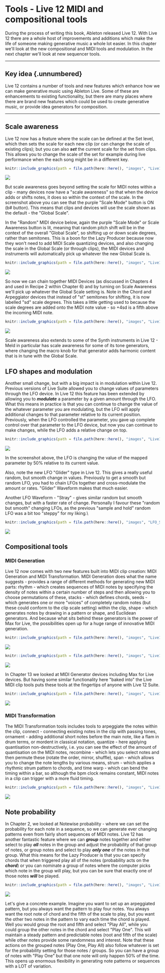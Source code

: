 # Tools - Live 12 MIDI and compositional tools

During the process of writing this book, Ableton released Live 12. With Live 12 there are a whole host of improvements and additions which make the life of someone making generative music a whole lot easier. In this chapter we'll look at the new compositional and MIDI tools and modulation. In the next chapter we'll look at new sequencer tools.

------------------------------------------------------------------------

## Key idea {.unnumbered}

Live 12 contains a number of tools and new features which enhance how we can make generative music using Ableton Live. Some of these are enhancements to existing functionality, but there are many places where there are brand new features which could be used to create generative music, or provide idea generators for composition.

------------------------------------------------------------------------

## Scale awareness

Live 12 now has a feature where the scale can be defined at the Set level, which then sets the scale for each new clip (or can change the scale of existing clips); but you can also ***set*** the current scale for the set from clips. This allows you to change the scale of the set for example during live performance when the each song might be in a different key.


```r
knitr::include_graphics(path = file.path(here::here(), "images", "Live12_Scale.png"))
```

![](images/Live12_Scale.png)<!-- -->

But scale awareness goes beyond setting the scale for MIDI notes within a clip - many devices now have a "scale awareness" so that when the device adds or shifts notes, it does so within the context of the scale. In the screenshot above you can see that the purple "Scale Mode" button is ON (b# button). This means that clips and devices will use the scale shown as the default - the "Global Scale".

In the "Random" MIDI device below, again the purple "Scale Mode" or Scale Awareness button is lit, meaning that random pitch shift will be in the context of the overall "Global Scale", so shifting up or down scale degrees, rather than semitones. This is a boon for the Lazy Producer because now they won't need to add MIDI Scale quantizing devices, and also changing the scale in the Global Scale (or through clips), the MIDI devices and instruments will automatically pick up whatever the new Global Scale is.


```r
knitr::include_graphics(path = file.path(here::here(), "images", "Live12_Random_ScaleAware.png"))
```

![](images/Live12_Random_ScaleAware.png)<!-- -->

So now we can chain together MIDI Devices (as discussed in Chapters 4 and used in Recipe 2 within Chapter 6) and by turning on Scale Awareness we'll pick up whatever the Global Scale setting is. Note in the Chord and Arpeggiator devices that instead of "st" semitones for shifting, it is now labelled "sd" scale degrees. This takes a little getting used to because the scale degrees are added onto the MIDI note value - so +4sd is a fifth above the incoming MIDI note.


```r
knitr::include_graphics(path = file.path(here::here(), "images", "Live12_ScaleAware_MIDI_Devices.png"))
```

![](images/Live12_ScaleAware_MIDI_Devices.png)<!-- -->

Scale awareness also extends to some of the Synth instruments in Live 12 - Meld in particular has scale awareness for some of its tone generators, where changing the macro knob for that generator adds harmonic content that is in tune with the Global Scale.

## LFO shapes and modulation

Another small change, but with a big impact is in modulation within Live 12. Previous versions of Live Suite allowed you to change values of parameters through the LFO device. In Live 12 this feature has been extended by allowing you to ***modulate*** a parameter by a given amount through the LFO. What this means in practice is that you can continue to change the value of the whatever parameter you are modulating, but the LFO will apply additional changes to that parameter relative to its current position. Previously, when the LFO controlled the parameter, you gave up complete control over that parameter to the LFO device, but now you can continue to make changes, while the LFO adds a relative change on top.


```r
knitr::include_graphics(path = file.path(here::here(), "images", "Live12_LFO_Glider.png"))
```

![](images/Live12_LFO_Glider.png)<!-- -->

In the screenshot above, the LFO is changing the value of the mapped parameter by 50% relative to its current value.

Also, note the new LFO "Glider" type in Live 12. This gives a really useful random, but smooth change in values. Previously to get a smooth but random LFO, you had to chain LFOs together and cross-modulate the amount or rates. "Glider" Waveform makes that much easier.

Another LFO Waveform - "Stray" - gives similar random but smooth changes, but with a faster rate of change. Personally I favour these "random but smooth" changing LFOs, as the previous "sample and hold" random LFO was a bit too "steppy" for my liking.\


```r
knitr::include_graphics(path = file.path(here::here(), "images", "LFO_Stray.png"))
```

![](images/LFO_Stray.png)<!-- -->

## Compositional tools

### MIDI Generation

Live 12 now comes with two new features built into MIDI clip creation: MIDI Generation and MIDI Transformation. MIDI Generation does what the name suggests - provides a range of different methods for generating new MIDI parts: rhythm - which creates sequences of MIDI notes by specifying the density of notes within a certain number of steps and then allowing you to choose permutations of these, stacks - which defines chords, seeds - which generates one or more "voices" of completely random notes (but these could conform to the clip scale setting) within the clip, shape - which generates notes by drawing in a pattern or shape, and Euclidean generators. And because what sits behind these generators is the power of Max for Live, the possibilities open up for a huge range of innovative MIDI generation.


```r
knitr::include_graphics(path = file.path(here::here(), "images", "Live12_MIDIGenerators.png"))
```

![](images/Live12_MIDIGenerators.png)<!-- -->


```r
knitr::include_graphics(path = file.path(here::here(), "images", "Live12_Max_MIDIGenerator.png"))
```

![](images/Live12_Max_MIDIGenerator.png)<!-- -->

In Chapter 13 we looked at MIDI Generator devices including Max for Live devices. But having some similar functionality here "baked into" the Live MIDI clip tools puts these tools at the fingertips of anyone with Live 12 Suite.


```r
knitr::include_graphics(path = file.path(here::here(), "images", "Live12_Euclidean_Pattern.png"))
```

![](images/Live12_Euclidean_Pattern.png)<!-- -->

### MIDI Transformation

The MIDI Transformation tools includes tools to arpeggiate the notes within the clip, connect - connecting existing notes in the clip with passing tones, ornament - adding additional short notes before the main note, like a flam in drum terms, or mordent in classical notation, quantize - here applying quantisation non-destructively, i.e. you can see the effect of the amount of quantisation on the MIDI notes, recombine - which lets you select notes and then permute these (rotate the order, mirror, shuffle), span - which allows you to change the note lengths by various means, strum - which applies a rhythmic strum pattern to chords, and time warp - which can bend the timing within a bar, so although the bpm clock remains constant, MIDI notes in a clip can trigger with a more fluid timing.


```r
knitr::include_graphics(path = file.path(here::here(), "images", "Live12_MIDI_Transformers.png"))
```

![](images/Live12_MIDI_Transformers.png)<!-- -->

## Note probability

In Chapter 2, we looked at Notewise probability - where we can set the probability for each note in a sequence, so we can generate ever changing patterns even from fairly short sequences of MIDI notes. Live 12 has another fantastic feature where we can ***group*** notes together and either select to play ***all*** notes in the group and adjust the probability of that group of notes, or group notes and select to play ***only one*** of the notes in that group. What this means for the Lazy Producer is that you can specify chords that when triggered play all of the notes (probability acts on the ***chord***) or you can nominate a group of notes where the computer picks which note in the group will play, but you can be sure that exactly one of those notes ***will*** be played.


```r
knitr::include_graphics(path = file.path(here::here(), "images", "Live12_GroupNotes.png"))
```

![](images/Live12_GroupNotes.png)<!-- -->

Let's give a concrete example. Imagine you want to set up an arpeggiated pattern, but you always want the pattern to play four notes. You always want the root note of chord and the fifth of the scale to play, but you want the other two notes in the pattern to vary each time the chord is played. Well you would group the root and fifth and select "Play All", while you could group the other notes in the chord and select "Play One". This will maintain a steady pattern and predictable notes (root and fifth of the scale) while other notes provide some randomness and interest. Note that these actions on the grouped notes (Play One, Play All) also follow whatever is set for the probability setting for those notes / groups. So you can have a group of notes with "Play One" but that one note will only happen 50% of the time. This opens up enormous flexibility in generating note patterns or sequences with a LOT of variation.
